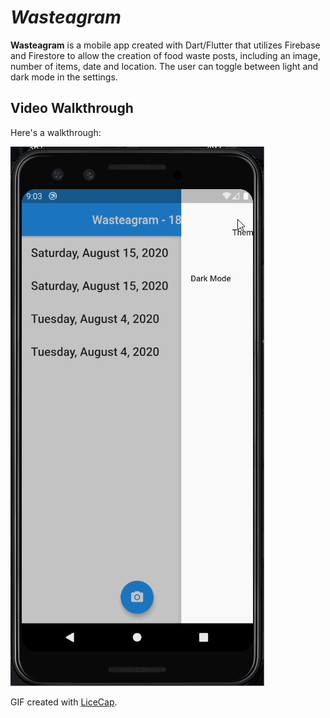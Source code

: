 # *Wasteagram*

**Wasteagram** is a mobile app created with Dart/Flutter that utilizes Firebase and Firestore to allow the creation of food waste posts, including an image, number of items, date and location.  The user can toggle between light and dark mode in the settings.


## Video Walkthrough

Here's a walkthrough:

<img src='walkthrough.gif' title='Video Walkthrough' width='' alt='Video Walkthrough' />

GIF created with [LiceCap](http://www.cockos.com/licecap/).
